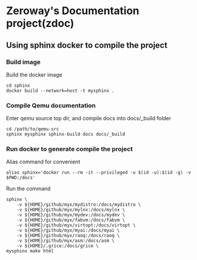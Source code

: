 # Zeroway's Documentation project(zdoc)

## Using sphinx docker to compile the project

### Build image

Build the docker image

	cd sphinx
	docker build --network=host -t mysphinx .

### Compile Qemu documentation

Enter qemu source top dir, and compile docs into docs/_build folder

	cd /path/to/qemu-src
	sphinx mysphinx sphinx-build docs docs/_build

### Run docker to generate compile the project

Alias command for convenient

	alias sphinx='docker run --rm -it --privileged -u $(id -u):$(id -g) -v $PWD:/docs'

Run the command

	sphinx \
		-v ${HOME}/github/myx/mydistro:/docs/mydistro \
		-v ${HOME}/github/myx/mylnx:/docs/mylnx \
		-v ${HOME}/github/myx/mydev:/docs/mydev \
		-v ${HOME}/github/myx/fabvm:/docs/fabvm \
		-v ${HOME}/github/myx/virtopt:/docs/virtopt \
		-v ${HOME}/github/myx/myai:/docs/myai \
		-v ${HOME}/github/myx/raoq:/docs/raoq \
		-v ${HOME}/github/myx/asm:/docs/asm \
		-v ${HOME}/.grice:/docs/grice \
	mysphinx make html
